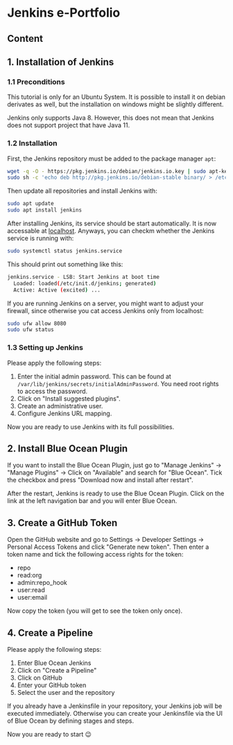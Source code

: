 # Jenkins e-Portfolio

## Content

## 1. Installation of Jenkins

### 1.1 Preconditions

This tutorial is only for an Ubuntu System. It is possible to install it on debian derivates as well, but the installation on windows might be slightly different.

Jenkins only supports Java 8. However, this does not mean that Jenkins does not support project that have Java 11.

### 1.2 Installation

First, the Jenkins repository must be added to the package manager `apt`:

```sh
wget -q -O - https://pkg.jenkins.io/debian/jenkins.io.key | sudo apt-key add –
sudo sh -c 'echo deb http://pkg.jenkins.io/debian-stable binary/ > /etc/apt/sources.list.d/jenkins.list'
```

Then update all repositories and install Jenkins with:

```sh
sudo apt update
sudo apt install jenkins
```

After installing Jenkins, its service should be start automatically. It is now accessable at [localhost](http://localhost:8080/). Anyways, you can checkm whether the Jenkins service is running with:

```sh
sudo systemctl status jenkins.service
```

This should print out something like this:

```sh
jenkins.service - LSB: Start Jenkins at boot time
  Loaded: loaded(/etc/init.d/jenkins; generated)
  Active: Active (excited) ...
```

If you are running Jenkins on a server, you might want to adjust your firewall, since otherwise you cat access Jenkins only from localhost:

```sh
sudo ufw allow 8080
sudo ufw status
```

### 1.3 Setting up Jenkins

Please apply the following steps:

1. Enter the initial admin password. This can be found at `/var/lib/jenkins/secrets/initialAdminPassword`. You need root rights to access the password.
1. Click on "Install suggested plugins".
1. Create an administrative user.
1. Configure Jenkins URL mapping.

Now you are ready to use Jenkins with its full possibilities.

## 2. Install Blue Ocean Plugin

If you want to install the Blue Ocean Plugin, just go to "Manage Jenkins" -> "Manage Plugins" -> Click on "Available" and search for "Blue Ocean". Tick the checkbox and press "Download now and install after restart".

After the restart, Jenkins is ready to use the Blue Ocean Plugin. Click on the link at the left navigation bar and you will enter Blue Ocean.

## 3. Create a GitHub Token

Open the GitHub website and go to Settings -> Developer Settings -> Personal Access Tokens and click "Generate new token". Then enter a token name and tick the following access rights for the token:

- repo
- read:org
- admin:repo_hook
- user:read
- user:email

Now copy the token (you will get to see the token only once).

## 4. Create a Pipeline

Please apply the following steps:

1. Enter Blue Ocean Jenkins
1. Click on "Create a Pipeline"
1. Click on GitHub
1. Enter your GitHub token
1. Select the user and the repository

If you already have a Jenkinsfile in your repository, your Jenkins job will be executed immediately. Otherwise you can create your Jenkinsfile via the UI of Blue Ocean by defining stages and steps.

Now you are ready to start 😉
